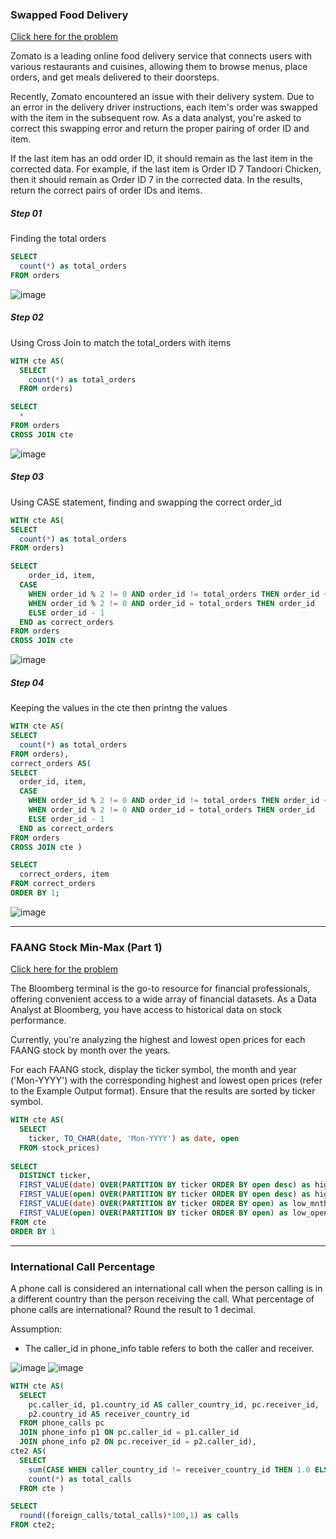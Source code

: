 ### Swapped Food Delivery
[Click here for the problem](https://datalemur.com/questions/sql-swapped-food-delivery)

Zomato is a leading online food delivery service that connects users with various restaurants and cuisines, allowing them to browse menus, place orders, and get meals delivered to their doorsteps.

Recently, Zomato encountered an issue with their delivery system. Due to an error in the delivery driver instructions, each item's order was swapped with the item in the subsequent row. As a data analyst, you're asked to correct this swapping error and return the proper pairing of order ID and item.

If the last item has an odd order ID, it should remain as the last item in the corrected data. For example, if the last item is Order ID 7 Tandoori Chicken, then it should remain as Order ID 7 in the corrected data. In the results, return the correct pairs of order IDs and items.

##### Step 01
Finding the total orders 

```sql
SELECT
  count(*) as total_orders
FROM orders
```
![image](https://github.com/user-attachments/assets/839ca475-2b40-460d-869f-d8217097bcbc)

##### Step 02
Using Cross Join to match the total_orders with items

```sql
WITH cte AS(
  SELECT
    count(*) as total_orders
  FROM orders)

SELECT
  *
FROM orders 
CROSS JOIN cte
```
![image](https://github.com/user-attachments/assets/fc2a0962-b3f3-4e16-8dc3-4f186593a319)

##### Step 03
Using CASE statement, finding and swapping the correct order_id

```sql
WITH cte AS(
SELECT
  count(*) as total_orders
FROM orders)

SELECT
    order_id, item,
  CASE 
    WHEN order_id % 2 != 0 AND order_id != total_orders THEN order_id + 1
    WHEN order_id % 2 != 0 AND order_id = total_orders THEN order_id 
    ELSE order_id - 1
  END as correct_orders
FROM orders 
CROSS JOIN cte
```
![image](https://github.com/user-attachments/assets/780d3c81-95f0-4637-b923-919a423ec071)

##### Step 04
Keeping the values in the cte then printng the  values

```sql
WITH cte AS(
SELECT
  count(*) as total_orders
FROM orders),
correct_orders AS(
SELECT
  order_id, item,
  CASE 
    WHEN order_id % 2 != 0 AND order_id != total_orders THEN order_id + 1
    WHEN order_id % 2 != 0 AND order_id = total_orders THEN order_id 
    ELSE order_id - 1
  END as correct_orders
FROM orders 
CROSS JOIN cte )

SELECT 
  correct_orders, item
FROM correct_orders
ORDER BY 1;
```
![image](https://github.com/user-attachments/assets/02c527be-b7bb-44b8-86ed-146dfd734bb1)

---

### FAANG Stock Min-Max (Part 1)
[Click here for the problem](https://datalemur.com/questions/sql-bloomberg-stock-min-max-1)

The Bloomberg terminal is the go-to resource for financial professionals, offering convenient access to a wide array of financial datasets. As a Data Analyst at Bloomberg, you have access to historical data on stock performance.

Currently, you're analyzing the highest and lowest open prices for each FAANG stock by month over the years.

For each FAANG stock, display the ticker symbol, the month and year ('Mon-YYYY') with the corresponding highest and lowest open prices (refer to the Example Output format). Ensure that the results are sorted by ticker symbol.

```sql
WITH cte AS(
  SELECT
    ticker, TO_CHAR(date, 'Mon-YYYY') as date, open
  FROM stock_prices)
  
SELECT 
  DISTINCT ticker, 
  FIRST_VALUE(date) OVER(PARTITION BY ticker ORDER BY open desc) as high_mnth,
  FIRST_VALUE(open) OVER(PARTITION BY ticker ORDER BY open desc) as high_open,
  FIRST_VALUE(date) OVER(PARTITION BY ticker ORDER BY open) as low_mnth,
  FIRST_VALUE(open) OVER(PARTITION BY ticker ORDER BY open) as low_open
FROM cte
ORDER BY 1
```

---

### International Call Percentage
A phone call is considered an international call when the person calling is in a different country than the person receiving the call. What percentage of phone calls are international? Round the result to 1 decimal.

Assumption:
* The caller_id in phone_info table refers to both the caller and receiver.

![image](https://github.com/user-attachments/assets/b50fb24a-72c2-4fe3-a850-ed46c55a9680)
![image](https://github.com/user-attachments/assets/f5e1e153-e9d6-49b2-b9f5-7a97b5ac7d66)
```sql
WITH cte AS(
  SELECT
    pc.caller_id, p1.country_id AS caller_country_id, pc.receiver_id, 
    p2.country_id AS receiver_country_id
  FROM phone_calls pc 
  JOIN phone_info p1 ON pc.caller_id = p1.caller_id
  JOIN phone_info p2 ON pc.receiver_id = p2.caller_id),
cte2 AS(
  SELECT
    sum(CASE WHEN caller_country_id != receiver_country_id THEN 1.0 ELSE 0 END) AS foreign_calls,
    count(*) as total_calls
  FROM cte )

SELECT
  round((foreign_calls/total_calls)*100,1) as calls
FROM cte2;
```
